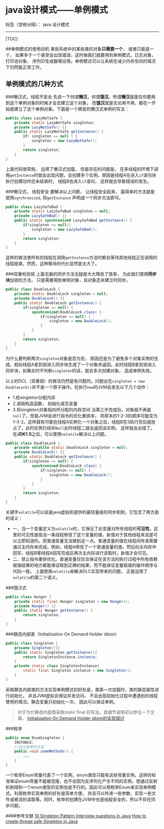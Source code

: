 ﻿# java设计模式——单例模式

标签（空格分隔）： java 设计模式

---
[TOC]
    
##单例模式的使用动机
某些系统中的某些类的对象**只需要一个**， 或者只能是一个， 如果多于一个甚至会出现错误，这时候我们就要用到单例模式。日志对象， 打印池对象， 序列ID生成器等应用。单例模式可以让系统在减少内存空间的情况下仍然能正常工作。


## 单例模式的几种方式
###懒汉式，线程不安全
先说一下何谓**懒汉**，何谓**饿汉**。所谓**懒汉**就是在你要用到这个单例对象的时候才会去建立这个对象， 而**饿汉**就是无论用不用，都在一开始就建立了这个单例对象。下面是一个典型的懒汉式单例的写法：
```java
public class LazyNotSafe {
    private static LazyNotSafe singleton;
    private LazyNotSafe() {}
    public static LazyNotSafe getInstance() {
        if( singleton == null ) {  
            singleton = new LazyNotSafe();
        }
        return singleton;
    }
}
```
上面代码很常规， 运用了懒汉式加载， 但是存在的问题是， 在多线程的环境下调用`getInstance`时就会出现问题，会创建多个实例。原因是线程A在进入`if`语句块执行创建动作还未结束时， 线程B也进入`if`语句， 这样就会导致错误的发生。

###懒汉式， 线程安全
要解决以上问题， 让线程安全起来， 最简单的方法就是使用`synchronized`, 将`getInstance` 声明成一个同步方法即可。
```java
public class LazySafeBad {
    private static LazySafeBad singleton = null;
    private LazySafeBad() {}
    public static synchronized LazySafeBad getInstance() {
        if(singleton == null){
            singleton = new LazySafeBad();
        }
        return singleton;
    }
}
```
这样的做法使所有的线程在调用`getInstance`方法时都会等待其他线程正在调用的线程结束。然而，这种等待的代价显然是太大了。

###双重检验锁
上面无脑的同步方法无疑是大大降低了效率， 为此我们使用**同步块**加锁的方法， 只是需要用到单例对象，且对象还未建立时同步。
```java
public class DoubleLock {
    private static DoubleLock singleton = null;
    private DoubleLock() {}
    public static DoubleLock getInstance() {
        if(singleton == null) {
            synchronized(DoubleLock.class) {
                if(singleton == null) {
                    singleton = new DoubleLock();
                }
            }
        }
        return singleton;
    }
}
```
为什么要判断两次`singleton`对象是否为空， 原因还是为了避免多个对象实例的生成。假如线程A拿到锁进入同步块生成了一个对象并返回。此时线程B拿到锁进入同步块，如果此时不判断`singleton`的话，就会多次创建对象， 造成单例失败。

以上的DCL（双重锁）的做法仍然是有问题的。问题出在`singleton = new DoubleLock()`并不是一个原子操作。在执行`new`时JVM会发生以下几个动作：

- 1.给singleton分配内存
- 2.调用构造函数， 初始化成员变量
- 3.将singleton对象指向所分配的内存空间
当第三步完成后，对象就不再是`null`了。但是JVM会进行指令的优化重排序， 将原本的1-2-3的顺序可能变为1-3-2。这样就有可能在线程A实例化一个对象之后，线程B在3执行完后就抢占了，此时实例已经非`Null`此时线程二就会返回该实例， 这样就会出错了。
在**JDK1.5**之后，可以使用`volatile`解决以上问题。
```java
public class DoubleLock {
    private volatile static DoubleLock singleton = null;
    private DoubleLock() {}
    public static DoubleLock getInstance() {
        if(singleton == null) {
            synchronized(DoubleLock.class) {
                if(singleton == null) {
                    singleton = new DoubleLock();
                }
            }
        }
        return singleton;
    }
}
```
关键字`volatile`可以说是java虚拟机提供的最轻量级的同步机制，它包含了两方面的语义：

- 一、当一个变量定义为`volatile`时，它保证了此变量对所有线程的**可见性**。这里的可见性是指当一条线程修改了这个变量的值，新值对于其他线程来说是可以立即知道的。而普通变量无法做到这一点。普通变量的值在线程间传递需要通过主内存来完成。例如，线程A修改了一个普通变量的值，然后向主内存中回写，线程B等线程A回写完成后再次主内存进行读取时，新值才会可见。
- 二、禁止指令重排优化。普通变量仅仅会保证在该方法的执行过程中所有依赖赋值结果的地方都能保证取到正确的结果，而不能保证变量赋值的操作顺序与代码一致。
上面使用`volatile`来解决DLC实现带来的问题， 正是运用了`volatile`的第二个语义。

###饿汉式

```java
public class Hunger {
    private static final Hunger singleton = new Hunger();
    private Hunger() {}
    public static Hunger getInstance() {
        return singleton;
    }
}
```

###静态内部类（Initialization On Demand Holder idiom）

```java
public class Singleton {
	private Singleton(){}
	public static Singleton getInstance(){
		return SingletonInstance.instance;
	}
	private static class SingletonInstance{
		static final Singleton instance = new Singleton();
	}
}
```
采取静态内部类的方法实现单例模式的好处是，类第一次加载时，类的静态属性进行初始化， 并且JVM虚拟会保证并发访问， 不会出现初始化过程中遭遇别的线程使用的情况。静态变量只初始化一次， 因此可以保证单例。
> 对于为什静态内部类采取static final 的写法，其细节说明可以参见一下文章。
[Initialization On Demand Holder idiom的实现探讨][1]

###枚举
```java
public enum EnumSingleton {
    INSTANCE;
    //定义枚举的方法
    public void someMethods() {
        ...
    }
}
```
一个枚举Enum常量代表了一个实例，enum类型只能有这些常量实例。这样的标准保证enum常量不能被克隆，也不会因为反序列化产生不同的实例，想通过反射机制得到一个enum类型的实例也是不行的。因此可以用枚举Enum来实现单例模式。利用枚举实现单例的好处是简单方便， 并且可以传递一些参数，实现一些文件或者流的读取等。同时，枚举的创建在JVM中也是线程安全的，所以不存在同步问题。

####参考文献
[10 Singleton Pattern Interview questions in Java][2]
[How to create thread safe Singleton in Java][3]


  [1]: http://ifeve.com/initialization-on-demand-holder-idiom/
  [2]: http://javarevisited.blogspot.com/2011/03/10-interview-questions-on-singleton.html
  [3]: http://javarevisited.blogspot.com/2012/12/how-to-create-thread-safe-singleton-in-java-example.html